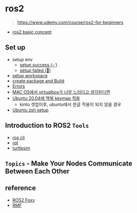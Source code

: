 # ros2
> https://www.udemy.com/course/ros2-for-beginners

- [ros2 basic concept](./docs/ros2.md)


## Set up
- setup env
  - [setup success (✅)](./docs/setup_success.md)
  - [setup failed (🚫)](./docs/setup_failed.md)
- [setup workspace](./docs/setup_workspace.md)
- [create package and Build](./docs/create_package_and_build.md)
- [Errors](./docs/errors.md)
- [MAC OS에서 virtualbox가 너무 느리다고 생각된다면](https://mkyong.com/mac/virtualbox-running-slow-and-lag-on-macos-macbook-pro/)
- [Ubuntu 20.04에 맥북 keymap 적용](https://github.com/rbreaves/kinto)
  - kinto 셋업이후, ubuntu에서 한글 적용이 되지 않을 경우
- [Ubuntu zsh setup](./docs/setup_zshrc.md)


## Introduction to ROS2 `Tools`
- [ros cli](./docs/cli.md)
- [rqt](./docs/rqt.md)
- [turtlesim](./docs/turtlesim.md)

## `Topics` - Make Your Nodes Communicate Between Each Other

## reference
- [ROS2 Foxy](https://docs.ros.org/en/foxy/index.html)
- [RMF](https://osrf.github.io/ros2multirobotbook/)


